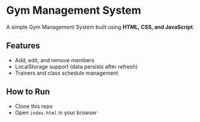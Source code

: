 # Gym Management System

A simple Gym Management System built using **HTML, CSS, and JavaScript**.

## Features
- Add, edit, and remove members
- LocalStorage support (data persists after refresh)
- Trainers and class schedule management

## How to Run
- Clone this repo
- Open `index.html` in your browser

